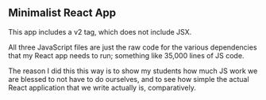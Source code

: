 ## Minimalist React App
This app includes a v2 tag, which does not include JSX.

All three JavaScript files are just the raw code for the various dependencies 
that my React app needs to run; something like 35,000 lines of JS code.

The reason I did this this way is to show my students how much JS work we 
are blessed to not have to do ourselves, and to see how simple the actual 
React application that we write actually is, comparatively.
